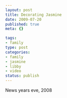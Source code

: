 ```yaml
--- 
layout: post
title: Decorating Jasmine
date: 2009-07-20
published: true
meta: {}

tags: 
- family
type: post
categories: 
- family
- jasmine
- libby
- video
status: publish
---
```

News years eve, 2008
